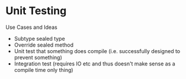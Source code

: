# Unit Testing

Use Cases and Ideas

* Subtype sealed type
* Override sealed method
* Unit test that something does compile (i.e. successfully designed to prevent something)
* Integration test (requires IO etc and thus doesn't make sense as a compile time only thing)
